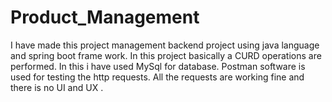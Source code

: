 # Product_Management
I have made this project management backend project using java language and spring boot frame work. In this project basically a CURD operations are performed. In this i have used MySql for database. Postman software is used for testing the http requests. All the requests are working fine and there is no UI and UX .
